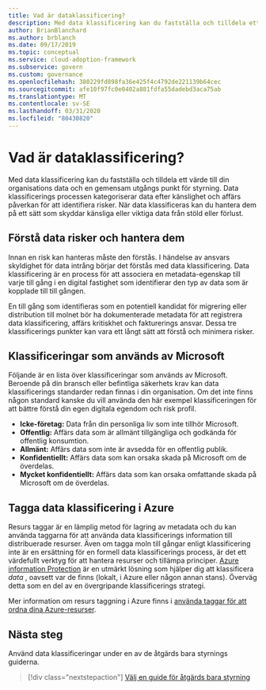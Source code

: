 ```yaml
---
title: Vad är dataklassificering?
description: Med data klassificering kan du fastställa och tilldela ett värde till din organisations data och en gemensam utgångs punkt för styrning.
author: BrianBlanchard
ms.author: brblanch
ms.date: 09/17/2019
ms.topic: conceptual
ms.service: cloud-adoption-framework
ms.subservice: govern
ms.custom: governance
ms.openlocfilehash: 380229fd898fa36e425f4c4792de221139b64cec
ms.sourcegitcommit: afe10f97fc0e0402a881fdfa55dadebd3aca75ab
ms.translationtype: MT
ms.contentlocale: sv-SE
ms.lasthandoff: 03/31/2020
ms.locfileid: "80430820"
---
```

<!-- markdownlint-disable MD026 -->

# <a name="what-is-data-classification"></a>Vad är dataklassificering?

Med data klassificering kan du fastställa och tilldela ett värde till din organisations data och en gemensam utgångs punkt för styrning. Data klassificerings processen kategoriserar data efter känslighet och affärs påverkan för att identifiera risker. När data klassificeras kan du hantera dem på ett sätt som skyddar känsliga eller viktiga data från stöld eller förlust.

## <a name="understand-data-risks-then-manage-them"></a>Förstå data risker och hantera dem

Innan en risk kan hanteras måste den förstås. I händelse av ansvars skyldighet för data intrång börjar det förstås med data klassificering. Data klassificering är en process för att associera en metadata-egenskap till varje till gång i en digital fastighet som identifierar den typ av data som är kopplade till till gången.

En till gång som identifieras som en potentiell kandidat för migrering eller distribution till molnet bör ha dokumenterade metadata för att registrera data klassificering, affärs kritiskhet och fakturerings ansvar. Dessa tre klassificerings punkter kan vara ett långt sätt att förstå och minimera risker.

## <a name="classifications-microsoft-uses"></a>Klassificeringar som används av Microsoft

Följande är en lista över klassificeringar som används av Microsoft. Beroende på din bransch eller befintliga säkerhets krav kan data klassificerings standarder redan finnas i din organisation. Om det inte finns någon standard kanske du vill använda den här exempel klassificeringen för att bättre förstå din egen digitala egendom och risk profil.

- **Icke-företag:** Data från din personliga liv som inte tillhör Microsoft.
- **Offentlig:** Affärs data som är allmänt tillgängliga och godkända för offentlig konsumtion.
- **Allmänt:** Affärs data som inte är avsedda för en offentlig publik.
- **Konfidentiellt:** Affärs data som kan orsaka skada på Microsoft om de överdelas.
- **Mycket konfidentiellt:** Affärs data som kan orsaka omfattande skada på Microsoft om de överdelas.

## <a name="tagging-data-classification-in-azure"></a>Tagga data klassificering i Azure

Resurs taggar är en lämplig metod för lagring av metadata och du kan använda taggarna för att använda data klassificerings information till distribuerade resurser. Även om tagga moln till gångar enligt klassificering inte är en ersättning för en formell data klassificerings process, är det ett värdefullt verktyg för att hantera resurser och tillämpa principer. [Azure information Protection](https://docs.microsoft.com/azure/information-protection/what-is-information-protection) är en utmärkt lösning som hjälper dig att klassificera _data_ , oavsett var de finns (lokalt, i Azure eller någon annan stans). Överväg detta som en del av en övergripande klassificerings strategi.

Mer information om resurs taggning i Azure finns i [använda taggar för att ordna dina Azure-resurser](https://docs.microsoft.com/azure/azure-resource-manager/resource-group-using-tags).

## <a name="next-steps"></a>Nästa steg

Använd data klassificeringar under en av de åtgärds bara styrnings guiderna.

> [!div class="nextstepaction"]
> [Välj en guide för åtgärds bara styrning](../guides/index.md)
